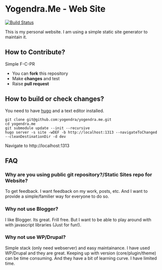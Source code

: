 # Yogendra.Me - Web Site

[![Build Status](https://travis-ci.org/yogendra/yogendra.me.svg?branch=master)](https://travis-ci.org/yogendra/yogendra.me)

This is my personal website. I am using a simple static site generator to 
maintain it. 

## How to Contribute?

Simple F-C-PR

* You can **fork** this repository
* Make **changes** and test
* Raise **pull request**

## How to build or check changes?

You need to have [hugo](https://gohugo.io/) and a text editor installed.

```shell
git clone git@github.com:yogendra/yogendra.me.git
cd yogendra.me
git submodule update --init --recursive
hugo server -s site -wDEF -b http://localhost:1313 --navigateToChanged --cleanDestinationDir -d dev
```

Navigate to http://localhost:1313


##  FAQ
### Why are you using public git repository?/Static Sites repo for Website?

To get feedback. I want feedback on my work, posts, etc. And I want to provide a
simple/familier way for everyone to do so.

### Why not use Blogger?
I like Blogger. Its great. Frill free. But I want to be able to play around with
with javascript libraries (Just for fun!).

### Why not use WP/Drupal?
Simple stack (only need webserver) and easy maintainance. I have used WP/Drupal
and they are great. Keeping up with version (core/plugin/theme) can be time
consuming. And they have a bit of learning curve. I have limited time.
